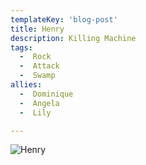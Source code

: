 ```yaml
---
templateKey: 'blog-post'
title: Henry
description: Killing Machine
tags:
  -  Rock
  -  Attack
  -  Swamp
allies:
  -  Dominique
  -  Angela
  -  Lily

---
```

![Henry](/img/Henry.png)
